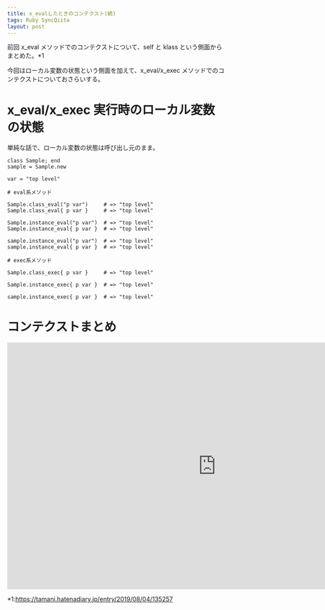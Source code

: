 ```yaml
---
title: x_evalしたときのコンテクスト(続)
tags: Ruby SyncQiita
layout: post
---
```


前回 x_eval メソッドでのコンテクストについて、self と klass という側面からまとめた。\*1

今回はローカル変数の状態という側面を加えて、x_eval/x_exec メソッドでのコンテクストについておさらいする。

# x_eval/x_exec 実行時のローカル変数の状態

単純な話で、ローカル変数の状態は呼び出し元のまま。

```
class Sample; end
sample = Sample.new

var = "top level"

# eval系メソッド

Sample.class_eval("p var")     # => "top level"
Sample.class_eval{ p var }     # => "top level"

Sample.instance_eval("p var")  # => "top level"
Sample.instance_eval{ p var }  # => "top level"

sample.instance_eval("p var")  # => "top level"
sample.instance_eval{ p var }  # => "top level"

# exec系メソッド

Sample.class_exec{ p var }     # => "top level"

Sample.instance_exec{ p var }  # => "top level"

sample.instance_exec{ p var }  # => "top level"
```

# コンテクストまとめ

<iframe
src="https://docs.google.com/presentation/d/e/2PACX-1vSo3mI8NqH_hw-v8MQnbYOqNU9EuWf4yiIDriPILVl6dMvK4p84PJ8FPxblHpGTFD5mSIEXHhHOU842/embed?start=false&loop;=false&delayms;=3000"
frameborder="0" width="960" height="569" allowfullscreen="true"
mozallowfullscreen="true" webkitallowfullscreen="true"></iframe>

\*1:<https://tamani.hatenadiary.jp/entry/2019/08/04/135257>
